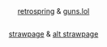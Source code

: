 # 


<p align="center">
<img src="https://64.media.tumblr.com/9a5cef7b08ec8c80726950899e4473ac/17462e56444c742c-d4/s540x810/53c5bc063762c793ab058be70419e2cfb450f03b.pnj" alt="" class="center">


<p align="center">
<a href="https://retrospring.net/@pregnantgeto">retrospring</a> & <a href="https://guns.lol/sukunagod">guns.lol</a>
</p>


<p align="center">
<img src="https://i.imgur.com/kAc94zo.png" alt="" class="center">

</p>

<p align="center">
<a href="https://getoguru.straw.page/">strawpage</a> & <a href="https://sukugos.straw.page/">alt strawpage</a> 
</p>


